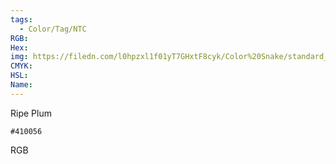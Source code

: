 ```yaml
---
tags:
  - Color/Tag/NTC
RGB:
Hex:
img: https://filedn.com/l0hpzxl1f01yT7GHxtF8cyk/Color%20Snake/standard_csv_to_svg//410056.svg
CMYK:
HSL:
Name:
---
```

Ripe Plum
```palette
#410056
```
RGB
